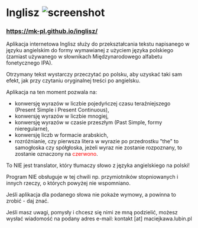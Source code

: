 # Inglisz ![screenshot](favicon.ico)

### https://mk-pl.github.io/inglisz/

Aplikacja internetowa Inglisz służy do przekształcania tekstu napisanego w języku angielskim do formy wymawianej z użyciem języka polskiego (zamiast używanego w słownikach Międzynarodowego alfabetu fonetycznego IPA).

Otrzymany tekst wystarczy przeczytać po polsku, aby uzyskać taki sam efekt, jak przy czytaniu oryginalnej treści po angielsku.

Aplikacja na ten moment pozwala na:

- konwersję wyrazów w liczbie pojedyńczej czasu teraźniejszego (Present Simple i Present Continuous),
- konwersję wyrazów w liczbie mnogiej,
- konwersję wyrazów w czasie przeszłym (Past Simple, formy nieregularne),
- konwersję liczb w formacie arabskich,
- rozróżnianie, czy pierwsza litera w wyrazie po przedrostku "the" to samogłoska czy spółgłoska,
jeżeli wyraz nie zostanie rozpoznany, to zostanie oznaczony na <span style="color: red;">czerwono</span>.

To NIE jest translator, który tłumaczy słowo z języka angielskiego na polski!

Program NIE obsługuje w tej chwili np. przymiotników stopniowanych i innych rzeczy, o których powyżej nie wspomniano.

Jeśli aplikacja dla podanego słowa nie pokaże wymowy, a powinna to zrobić - daj znać.

Jeśli masz uwagi, pomysły i chcesz się nimi ze mną podzielić, możesz wysłać wiadomość na podany adres e-mail: kontakt [at] maciejkawa.lubin.pl